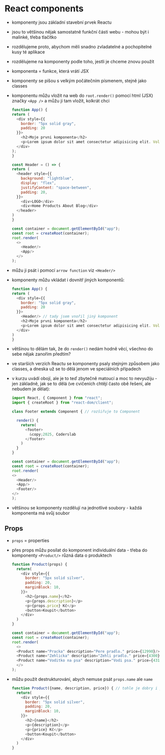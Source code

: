 # React components

* komponenty jsou základní stavební prvek Reactu
  
* jsou to většinou nějak samostatně funkční části webu - mohou být i malinké, třeba tlačítko
  
* rozdělujeme proto, abychom měli snadno zvladatelné a pochopitelné kusy té aplikace
  
* rozdělujeme na komponenty podle toho, jestli je chceme znovu použít
  
* komponenta = funkce, která vrátí JSX
  
* komponenty se píšou s velkým počátečním písmenem, stejně jako classes

* komponentu můžu vložit na web do `root.render()` pomocí html (JSX) značky `<App />` a můžu ji tam vložit, kolkrát chci

  ```javascript
  function App() {
  return (
    <div style={{
      border: "5px solid gray",
      padding: 20
    }}>
      <h2>Moje prvni komponenta</h2>
      <p>Lorem ipsum dolor sit amet consectetur adipisicing elit. Voluptatum harum architecto tempora provident natus.</p>
    </div>
  );
  }

  const Header = () => {
  return (
    <header style={{
      background: "lightblue",
      display: "flex",
      justifyContent: "space-between",
      padding: 20,
    }}>  
      <div>LOGO</div>
      <div>Home Products About Blog</div>
    </header>
  )
  }

  const container = document.getElementById("app");
  const root = createRoot(container);
  root.render(
    <>
      <Header/>    
      <App/>
    </>
  );
  ```
* můžu ji psát i pomocí `arrow function` viz `<Header/>`

* komponenty můžu vkládat i dovnitř jiných komponentů:
  ```javascript
  function App() {
  return (
    <div style={{
      border: "5px solid gray",
      padding: 20
    }}>
      <Header/> // tady jsem vnořil jiný komponent
      <h2>Moje prvni komponenta</h2>
      <p>Lorem ipsum dolor sit amet consectetur adipisicing elit. Voluptatum harum architecto tempora provident natus.</p>
    </div>
  )
  }
  ```

* většinou to dělám tak, že do `render()` nedám hodně věcí, všechno do sebe nějak zanořím předtím?

* ve starších verzích Reactu se komponenty psaly stejným způsobem jako classes, a dneska už se to dělá jenom ve speciálních případech

* v kurzu uvádí obojí, ale je to teď zbytečně matoucí a moc to nevyužiju - jen základně, jak se to dělá (ve cvičeních chtějí často obě řešení, ale nebudem je dělat):

  ```javascript
  import React, { Component } from "react";
  import { createRoot } from "react-dom/client";

  class Footer extends Component { // rozšiřuje to Component

    render() {
      return(
        <footer>
          &copy;2025, Coderslab
        </footer>
      )
    }
  }

  const container = document.getElementById("app");
  const root = createRoot(container);
  root.render(
  <>
    <Header/>
    <App/>
    <Footer/>
  </>
  );
  
  ```

* většinou se komponenty rozdělují na jednotlivé soubory - každá komponenta má svůj soubor

## Props

* `props` = properties
* přes props můžu posílat do komponent individuální data - třeba do komponenty `<Product/>` různá data o produktech

  ```javascript
  function Product(props) {
    return(
      <div style={{
        border: "5px solid silver",
        padding: 20,
        marginBlock: 10,
      }}>
        <h2>{props.name}</h2>
        <p>{props.description}</p>
        <p>{props.price} Kč</p>
        <button>Koupit</button>
      </div>
    )
  }

  const container = document.getElementById("app");
  const root = createRoot(container);
  root.render(
    <>
    <Product name="Pracka" description="Pere pradlo." price={12990}/> // tady davam cenu do slozenych zavorek, abych pak pripadne mohl s tou cenou pocitat, treba dat slevu apod.
    <Product name="Zehlicka" description="Zehli pradlo." price={4300}/>
    <Product name="Voditko na psa" description="Vodi psa." price={431}/>
    </>
  );
  ```
* můžu použít destrukturování, abych nemuse psát `props.name` ale `name`
  
    ```javascript
    function Product({name, description, price}) { // tohle je dobry i proto, ze hned vim, jaky data do te komponenty chodi, jake ma parametry
      return(
        <div style={{
          border: "5px solid silver",
          padding: 20,
          marginBlock: 10,
        }}>
          <h2>{name}</h2>
          <p>{description}</p>
          <p>{price} Kč</p>
          <button>Koupit</button>
        </div>
      )
    }
    ```

